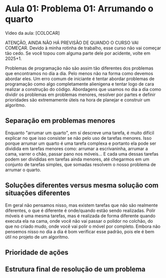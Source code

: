# Aula 01: Problema 01: Arrumando o quarto

Video da aula: [COLOCAR]

ATENÇÃO, AINDA NÃO HÁ PREVISÃO DE QUANDO O CURSO VAI COMEÇAR. Devido à minha rotinha de trabalho, esse curso não vai começar tão cedo. Se você topou com alguma parte dele por acidente, volte em 2025+1.

Problemas de programação não são assim tão diferentes dos problemas que encontramos no dia a dia. Pelo menos não na forma como devemos abordar eles. Um erro comum de iniciante é tentar abordar problemas de programação como algo completamente alienigena e tentar logo de cara realizar a construção do código. Abordagens que usamos no dia a dia como dividir os problemas em problemas menores, resolver por partes e definir prioridades são extremamente úteis na hora de planejar e construir um algoritmo.

## Separação em problemas menores

Enquanto "arrumar um quarto", em sí descreve uma tarefa, é muito difícil explicar no que isso consister se não pelo uso de tarefas menores. Isso porque arrumar um quarto é uma tarefa complexa e portanto ela pode ser dividida em tarefas menores como: arrumar a escrivaninha, arrumar a cama, varrer o chão, passar pano nos móveis... E cada uma dessas tarefas podem ser divididas em tarefas ainda menores, até chegarmos em um conjunto de tarefas simples, que somadas resolvem o nosso problema de arrumar o quarto.

## Soluções diferentes versus mesma solução com situações diferentes 

Em geral não pensamos nisso, mas existem tarefas que não são realmente diferentes, o que é diferente é onde/quando estão sendo realizadas. Polir móveis é uma mesma tarefas, mas é realizada de forma diferente quando executa ela na cama, onde você não vai passar o polidor no colchão, do que no criado mudo, onde você vai polir o móvel por completo. Embora não pensemos nisso no dia a dia é bom verificar esse padrão, pois ele é bem útil no projeto de um algoritmo.

## Prioridade de ações

## Estrutura final de resolução de um problema 







